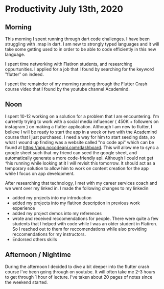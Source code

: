 # Productivity July 13th, 2020

## Morning

This morning I spent running through dart code challenges. I have been struggling with .map in dart. I am new to strongly typed languages and it will take some getting used to in order to be able to code efficiently in this new language. 

I spent time networking with Flatiron students, and researching oppurtunities. I applied for a job that I found by searching for the keyword "flutter" on indeed. 

I spent the remainder of my morning running through the Flutter Crash course video that I found by the youtube channel Academind. 

## Noon

I spent 10-12 working on a solution for a problem that I am encountering. I'm currently trying to work with a social media influencer ( 450K + followers on instagram ) on making a flutter application. Although I am new to flutter, I believe I will be ready to start the app in a week or two with the Academind course that I just purchased.  I need a way for him to start seeding data, so what I wound up finding was a website called "no code api" which can be found at https://app.nocodeapi.com/dashboard. This will allow me to sync a google sheet such that my friend can seed the google sheet, and automatically generate a more code-friendly api. Although I could not get †his running while looking at it I will revisit this tomorrow. It should act as a temporary solution to allow him to work on content creation for the app while I focus on app development. 

After researching that technology, I met with my career services coach and we went over my linked in. I made the following changes to my linkedin
  - added my projects into my introduction
  - added my projects into my flatiron description in previous work experience
  - added my project demos into my references
  - wrote and received reccomendations for people. There were quite a few students that I helped with code while I was an older student in Flatiron. So I reached out to them for reccomendations while also providing reccomendations for my instructors. 
  - Endorsed others skills

## Afternoon / Nightime

During the afternoon I decided to dive a bit deeper into the flutter crash course I've been going through on youtube. It will often take me 2-3 hours to get through 1 hour of lecture. I've taken about 20 pages of notes since the weekend started.

